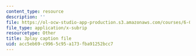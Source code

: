 ```yaml
---
content_type: resource
description: ''
file: https://ol-ocw-studio-app-production.s3.amazonaws.com/courses/6-041-probabilistic-systems-analysis-and-applied-probability-fall-2010/acc5eb69c9965c95a173fba91252bcc7_j9WZyLZCBzs.vtt
file_type: application/x-subrip
resourcetype: Other
title: 3play caption file
uid: acc5eb69-c996-5c95-a173-fba91252bcc7
---
```

